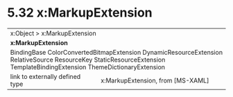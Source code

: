 <html dir="LTR" xmlns:mshelp="http://msdn.microsoft.com/mshelp" xmlns:ddue="http://ddue.schemas.microsoft.com/authoring/2003/5" xmlns:xlink="http://www.w3.org/1999/xlink" xmlns:tool="http://www.microsoft.com/tooltip">

<body>
 <input type="hidden" id="userDataCache" class="userDataStyle">
 <input type="hidden" id="hiddenScrollOffset">
 <img id="dropDownImage" style="display:none; height:0; width:0;" src="../local/drpdown.gif">
 <img id="dropDownHoverImage" style="display:none; height:0; width:0;" src="../local/drpdown_orange.gif">
 <img id="collapseImage" style="display:none; height:0; width:0;" src="../local/collapse.gif">
 <img id="expandImage" style="display:none; height:0; width:0;" src="../local/exp.gif">
 <img id="collapseAllImage" style="display:none; height:0; width:0;" src="../local/collall.gif">
 <img id="expandAllImage" style="display:none; height:0; width:0;" src="../local/expall.gif">
 <img id="copyImage" style="display:none; height:0; width:0;" src="../local/copycode.gif">
 <img id="copyHoverImage" style="display:none; height:0; width:0;" src="../local/copycodeHighlight.gif">
 <div id="header"><h1 class="heading">5.32 x:MarkupExtension</h1></div>

 <div id="mainSection">
 <div id="mainBody">
 <div id="allHistory" class="saveHistory" onsave="saveAll()" onload="loadAll()"></div>
 <p xmlns:wsd="http://wsdev.schemas.microsoft.com/authoring/2008/2" xmlns:msxsl="urn:schemas-microsoft-com:xslt" xmlns:script="urn:script" xmlns:build="urn:build">
 </p>
 <div id="sectionSection0" class="section" name="collapseableSection">
 <content xmlns="http://ddue.schemas.microsoft.com/authoring/2003/5" xmlns:wsd="http://wsdev.schemas.microsoft.com/authoring/2008/2" xmlns:msxsl="urn:schemas-microsoft-com:xslt" xmlns:script="urn:script" xmlns:build="urn:build">
 </content>
 </div>
 <div id="sectionSection1" class="section" name="collapseableSection">
 <content xmlns="http://ddue.schemas.microsoft.com/authoring/2003/5" xmlns:wsd="http://wsdev.schemas.microsoft.com/authoring/2008/2" xmlns:msxsl="urn:schemas-microsoft-com:xslt" xmlns:script="urn:script" xmlns:build="urn:build">
 <table class="ProtocolAuthoredTable" xmlns="">
 <tr><td colspan="2">
<mshelp:link keywords="86913f34-aa06-4c94-9f09-83936a822fd8" tabindex="0">x:Object</mshelp:link> &gt; <mshelp:link keywords="8497e82d-b2fc-4699-ab3d-47d5b48be1f6" tabindex="0">x:MarkupExtension</mshelp:link> </td>
 </tr>
 <tr><td colspan="2">
 <b>
x:MarkupExtension </b>
 </td>
 </tr>
 <tr><td colspan="2">
<mshelp:link keywords="50a319aa-ed3a-4331-a03b-64dd09648349" tabindex="0">BindingBase</mshelp:link> <mshelp:link keywords="1160d0e8-1662-4be6-be0b-024101cc0e99" tabindex="0">ColorConvertedBitmapExtension</mshelp:link> <mshelp:link keywords="6d3d1094-624d-4b72-b743-675774677efd" tabindex="0">DynamicResourceExtension</mshelp:link> <mshelp:link keywords="cc4a0544-9936-42da-aaec-0581e5fb16a4" tabindex="0">RelativeSource</mshelp:link> <mshelp:link keywords="77f9d170-ec95-4f30-9b7a-f36d523dcd4d" tabindex="0">ResourceKey</mshelp:link> <mshelp:link keywords="86e2444a-0938-4d9e-a82b-878890f6f565" tabindex="0">StaticResourceExtension</mshelp:link> <mshelp:link keywords="ebcd846a-e940-4626-9757-a492ba58c80b" tabindex="0">TemplateBindingExtension</mshelp:link> <mshelp:link keywords="f9569a53-9136-4998-b2ed-2109e733bf49" tabindex="0">ThemeDictionaryExtension</mshelp:link> </td>
 </tr>
 <tr><td><div class="indent0">link to externally defined type</div></td>
 <td>x:MarkupExtension, from <mshelp:link keywords="c739134c-a6c1-47ab-ae89-1478438d5020" tabindex="0">[MS-XAML]</mshelp:link> </td>
 </tr>
</table>
 </content>
 </div>
 <!--[if gte IE 5]>
 <tool:tip element="languageFilterToolTip" avoidmouse="false"/>
 <![endif]-->
 </div>
 <a name="feedback"></a><span></span>
 </div>
</body></html>
